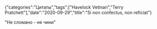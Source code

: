 {"categories":"Цитаты","tags":["Havelock Vetinari","Terry Pratchett"],"date":"2020-09-29","title":"Si non confectus, non reficiat"}

"Не сломано - не чини"
